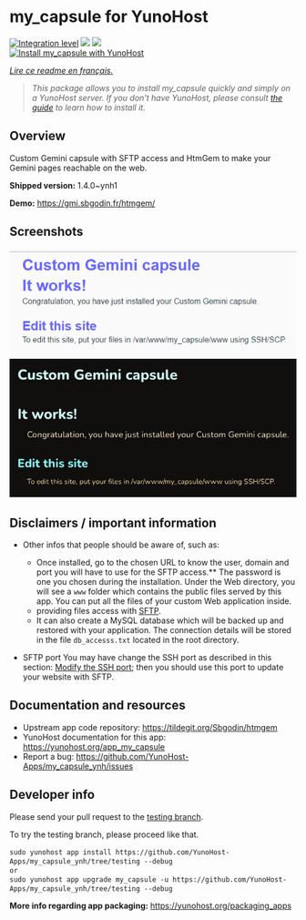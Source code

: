 <!--
N.B.: This README was automatically generated by https://github.com/YunoHost/apps/tree/master/tools/README-generator
It shall NOT be edited by hand.
-->

# my_capsule for YunoHost

[![Integration level](https://dash.yunohost.org/integration/my_capsule.svg)](https://dash.yunohost.org/appci/app/my_capsule) ![](https://ci-apps.yunohost.org/ci/badges/my_capsule.status.svg) ![](https://ci-apps.yunohost.org/ci/badges/my_capsule.maintain.svg)  
[![Install my_capsule with YunoHost](https://install-app.yunohost.org/install-with-yunohost.svg)](https://install-app.yunohost.org/?app=my_capsule)

*[Lire ce readme en français.](./README_fr.md)*

> *This package allows you to install my_capsule quickly and simply on a YunoHost server.
If you don't have YunoHost, please consult [the guide](https://yunohost.org/#/install) to learn how to install it.*

## Overview

Custom Gemini capsule with SFTP access and HtmGem to make your Gemini pages reachable on the web.

**Shipped version:** 1.4.0~ynh1

**Demo:** https://gmi.sbgodin.fr/htmgem/

## Screenshots

![](./doc/screenshots/screenshot2.png)
![](./doc/screenshots/screenshot1.png)

## Disclaimers / important information

* Other infos that people should be aware of, such as:
	* Once installed, go to the chosen URL to know the user, domain and port you will have to use for the SFTP access.** The password is one you chosen during the installation. Under the Web directory, you will see a `www` folder which contains the public files served by this app. You can put all the files of your custom Web application inside.
	* providing files access with [SFTP](https://yunohost.org/en/filezilla).
	* It can also create a MySQL database which will be backed up and restored with your application. The connection details will be stored in the file `db_accesss.txt` located in the root directory.

* SFTP port
You may have change the SSH port as described in this section: 
[Modify the SSH port](https://yunohost.org/en/security#modify-the-ssh-port); 
then you should use this port to update your website with SFTP.
## Documentation and resources

* Upstream app code repository: https://tildegit.org/Sbgodin/htmgem
* YunoHost documentation for this app: https://yunohost.org/app_my_capsule
* Report a bug: https://github.com/YunoHost-Apps/my_capsule_ynh/issues

## Developer info

Please send your pull request to the [testing branch](https://github.com/YunoHost-Apps/my_capsule_ynh/tree/testing).

To try the testing branch, please proceed like that.
```
sudo yunohost app install https://github.com/YunoHost-Apps/my_capsule_ynh/tree/testing --debug
or
sudo yunohost app upgrade my_capsule -u https://github.com/YunoHost-Apps/my_capsule_ynh/tree/testing --debug
```

**More info regarding app packaging:** https://yunohost.org/packaging_apps